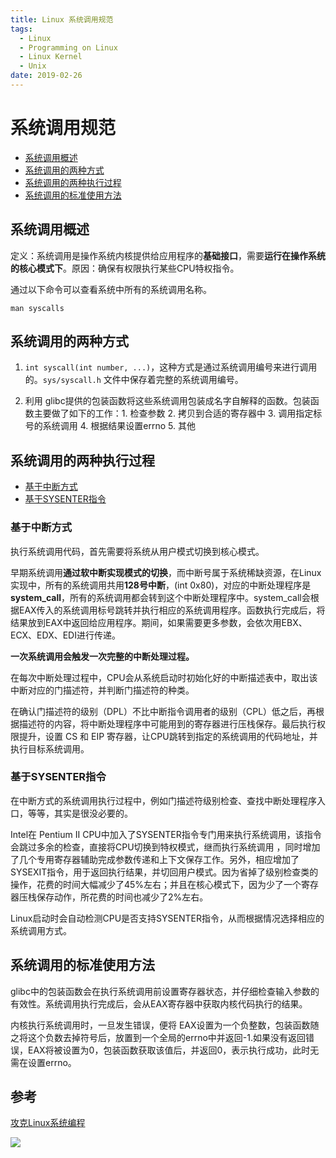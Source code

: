 ```yaml
---
title: Linux 系统调用规范
tags: 
  - Linux
  - Programming on Linux
  - Linux Kernel
  - Unix
date: 2019-02-26
---
```


# 系统调用规范

- [系统调用概述](#系统调用概述)
- [系统调用的两种方式](#系统调用的两种方式)
- [系统调用的两种执行过程](#系统调用的两种执行过程)
- [系统调用的标准使用方法](#系统调用的标准使用方法)

## 系统调用概述

定义：系统调用是操作系统内核提供给应用程序的**基础接口**，需要**运行在操作系统的核心模式下**。原因：确保有权限执行某些CPU特权指令。

通过以下命令可以查看系统中所有的系统调用名称。

```shell
man syscalls
```

## 系统调用的两种方式

1. `int syscall(int number, ...)`，这种方式是通过系统调用编号来进行调用的。`sys/syscall.h` 文件中保存着完整的系统调用编号。

2. 利用 glibc提供的包装函数将这些系统调用包装成名字自解释的函数。包装函数主要做了如下的工作：1. 检查参数 2. 拷贝到合适的寄存器中 3. 调用指定标号的系统调用 4. 根据结果设置errno 5. 其他

## 系统调用的两种执行过程

- [基于中断方式](#基于中断方式)
- [基于SYSENTER指令](#基于SYSENTER指令)

### 基于中断方式

执行系统调用代码，首先需要将系统从用户模式切换到核心模式。

早期系统调用**通过软中断实现模式的切换**，而中断号属于系统稀缺资源，在Linux实现中，所有的系统调用共用**128号中断**，(int 0x80)，对应的中断处理程序是 **system_call**，所有的系统调用都会转到这个中断处理程序中。system_call会根据EAX传入的系统调用标号跳转并执行相应的系统调用程序。函数执行完成后，将结果放到EAX中返回给应用程序。期间，如果需要更多参数，会依次用EBX、ECX、EDX、EDI进行传递。

**一次系统调用会触发一次完整的中断处理过程。**

在每次中断处理过程中，CPU会从系统启动时初始化好的中断描述表中，取出该中断对应的门描述符，并判断门描述符的种类。 

在确认门描述符的级别（DPL）不比中断指令调用者的级别（CPL）低之后，再根据描述符的内容，将中断处理程序中可能用到的寄存器进行压栈保存。最后执行权限提升，设置 CS 和 EIP 寄存器，让CPU跳转到指定的系统调用的代码地址，并执行目标系统调用。

### 基于SYSENTER指令

在中断方式的系统调用执行过程中，例如门描述符级别检查、查找中断处理程序入口，等等，其实是很没必要的。

Intel在 Pentium II CPU中加入了SYSENTER指令专门用来执行系统调用，该指令会跳过多余的检查，直接将CPU切换到特权模式，继而执行系统调用 ，同时增加了几个专用寄存器辅助完成参数传递和上下文保存工作。另外，相应增加了SYSEXIT指令，用于返回执行结果，并切回用户模式。因为省掉了级别检查类的操作，花费的时间大幅减少了45%左右；并且在核心模式下，因为少了一个寄存器压栈保存动作，所花费的时间也减少了2%左右。

Linux启动时会自动检测CPU是否支持SYSENTER指令，从而根据情况选择相应的系统调用方式。

## 系统调用的标准使用方法

glibc中的包装函数会在执行系统调用前设置寄存器状态，并仔细检查输入参数的有效性。系统调用执行完成后，会从EAX寄存器中获取内核代码执行的结果。

内核执行系统调用时，一旦发生错误，便将 EAX设置为一个负整数，包装函数随之将这个负数去掉符号后，放置到一个全局的errno中并返回-1.如果没有返回错误，EAX将被设置为0，包装函数获取该值后，并返回0，表示执行成功，此时无需在设置errno。

## 参考

[攻克Linux系统编程](https://gitbook.cn/gitchat/column/5bfbbe9b7d496f13396961de/topic/5c21aa444fcd483b0264eb19)

![](https://sherlockblaze.com/resources/img/linux/linux_programming_share.jpg)